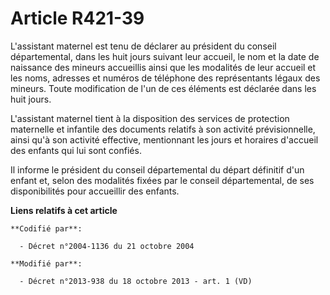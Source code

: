 # Article R421-39

L'assistant maternel est tenu de déclarer au président du conseil départemental, dans les huit jours suivant leur accueil, le
nom et la date de naissance des mineurs accueillis ainsi que les modalités de leur accueil et les noms, adresses et numéros
de téléphone des représentants légaux des mineurs. Toute modification de l'un de ces éléments est déclarée dans les huit
jours. 

L'assistant maternel tient à la disposition des services de protection maternelle et infantile des documents relatifs à son
activité prévisionnelle, ainsi qu'à son activité effective, mentionnant les jours et horaires d'accueil des enfants qui lui
sont confiés. 

Il informe le président du conseil départemental du départ définitif d'un enfant et, selon des modalités fixées par le
conseil départemental, de ses disponibilités pour accueillir des enfants.

**Liens relatifs à cet article**

	**Codifié par**:

	  - Décret n°2004-1136 du 21 octobre 2004

	**Modifié par**:

	  - Décret n°2013-938 du 18 octobre 2013 - art. 1 (VD)
